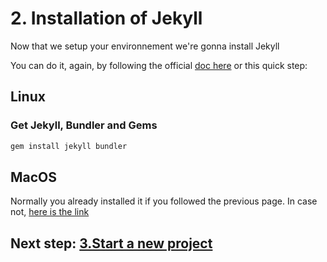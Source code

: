 # 2. Installation of Jekyll

Now that we setup your environnement we're gonna install Jekyll

You can do it, again, by following the official [doc here](https://jekyllrb.com/docs) or this quick step:

## Linux

### Get Jekyll, Bundler and Gems

```bash
gem install jekyll bundler
```

## MacOS

Normally you already installed it if you followed the previous page. In case not, [here is the link](https://jekyllrb.com/docs/installation/macos/#install-jekyll)

## Next step: [3.Start a new project](3_start.md)
